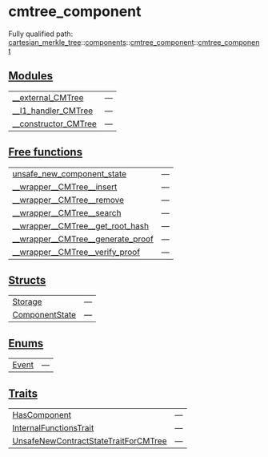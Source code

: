 # cmtree_component

Fully qualified path: [cartesian_merkle_tree](./cartesian_merkle_tree.md)::[components](./cartesian_merkle_tree-components.md)::[cmtree_component](./cartesian_merkle_tree-components-cmtree_component.md)::[cmtree_component](./cartesian_merkle_tree-components-cmtree_component-cmtree_component.md)


## [Modules](./cartesian_merkle_tree-components-cmtree_component-cmtree_component-modules.md)

| | |
|:---|:---|
| [__external_CMTree](./cartesian_merkle_tree-components-cmtree_component-cmtree_component-__external_CMTree.md) | — |
| [__l1_handler_CMTree](./cartesian_merkle_tree-components-cmtree_component-cmtree_component-__l1_handler_CMTree.md) | — |
| [__constructor_CMTree](./cartesian_merkle_tree-components-cmtree_component-cmtree_component-__constructor_CMTree.md) | — |

## [Free functions](./cartesian_merkle_tree-components-cmtree_component-cmtree_component-free_functions.md)

| | |
|:---|:---|
| [unsafe_new_component_state](./cartesian_merkle_tree-components-cmtree_component-cmtree_component-unsafe_new_component_state.md) | — |
| [__wrapper__CMTree__insert](./cartesian_merkle_tree-components-cmtree_component-cmtree_component-__wrapper__CMTree__insert.md) | — |
| [__wrapper__CMTree__remove](./cartesian_merkle_tree-components-cmtree_component-cmtree_component-__wrapper__CMTree__remove.md) | — |
| [__wrapper__CMTree__search](./cartesian_merkle_tree-components-cmtree_component-cmtree_component-__wrapper__CMTree__search.md) | — |
| [__wrapper__CMTree__get_root_hash](./cartesian_merkle_tree-components-cmtree_component-cmtree_component-__wrapper__CMTree__get_root_hash.md) | — |
| [__wrapper__CMTree__generate_proof](./cartesian_merkle_tree-components-cmtree_component-cmtree_component-__wrapper__CMTree__generate_proof.md) | — |
| [__wrapper__CMTree__verify_proof](./cartesian_merkle_tree-components-cmtree_component-cmtree_component-__wrapper__CMTree__verify_proof.md) | — |

## [Structs](./cartesian_merkle_tree-components-cmtree_component-cmtree_component-structs.md)

| | |
|:---|:---|
| [Storage](./cartesian_merkle_tree-components-cmtree_component-cmtree_component-Storage.md) | — |
| [ComponentState](./cartesian_merkle_tree-components-cmtree_component-cmtree_component-ComponentState.md) | — |

## [Enums](./cartesian_merkle_tree-components-cmtree_component-cmtree_component-enums.md)

| | |
|:---|:---|
| [Event](./cartesian_merkle_tree-components-cmtree_component-cmtree_component-Event.md) | — |

## [Traits](./cartesian_merkle_tree-components-cmtree_component-cmtree_component-traits.md)

| | |
|:---|:---|
| [HasComponent](./cartesian_merkle_tree-components-cmtree_component-cmtree_component-HasComponent.md) | — |
| [InternalFunctionsTrait](./cartesian_merkle_tree-components-cmtree_component-cmtree_component-InternalFunctionsTrait.md) | — |
| [UnsafeNewContractStateTraitForCMTree](./cartesian_merkle_tree-components-cmtree_component-cmtree_component-UnsafeNewContractStateTraitForCMTree.md) | — |
